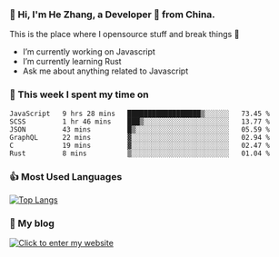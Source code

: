 ### 👋 Hi, I'm He Zhang, a Developer 🚀 from China.

This is the place where I opensource stuff and break things :rofl:

- I’m currently working on Javascript
- I’m currently learning Rust
- Ask me about anything related to Javascript

### 💪 This week I spent my time on 
<!--START_SECTION:waka-->

```text
JavaScript   9 hrs 28 mins   ██████████████████▒░░░░░░   73.45 %
SCSS         1 hr 46 mins    ███▒░░░░░░░░░░░░░░░░░░░░░   13.77 %
JSON         43 mins         █▒░░░░░░░░░░░░░░░░░░░░░░░   05.59 %
GraphQL      22 mins         ▓░░░░░░░░░░░░░░░░░░░░░░░░   02.94 %
C            19 mins         ▓░░░░░░░░░░░░░░░░░░░░░░░░   02.47 %
Rust         8 mins          ▒░░░░░░░░░░░░░░░░░░░░░░░░   01.04 %
```

<!--END_SECTION:waka-->

### 👍 Most Used Languages
[![Top Langs](https://github-readme-stats.vercel.app/api/top-langs/?username=zhanghecool&layout=compact)](https://zhanghe.cool)

### 🌈 My blog 
[![Click to enter my website](https://cdn.jsdelivr.net/gh/zhanghecool/assets/images/gif/zhanghecools.gif)](https://zhanghe.cool)

